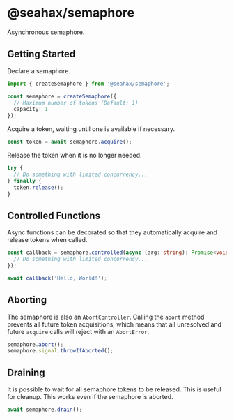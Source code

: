 # @seahax/semaphore

Asynchronous semaphore.

## Getting Started

Declare a semaphore.

```ts
import { createSemaphore } from '@seahax/semaphore';

const semaphore = createSemaphore({
  // Maximum number of tokens (Default: 1)
  capacity: 1
});
```

Acquire a token, waiting until one is available if necessary.

```ts
const token = await semaphore.acquire();
```

Release the token when it is no longer needed.

```ts
try {
  // Do something with limited concurrency...
} finally {
  token.release();
}
```

## Controlled Functions

Async functions can be decorated so that they automatically acquire and release tokens when called.

```ts
const callback = semaphore.controlled(async (arg: string): Promise<void> => {
  // Do something with limited concurrency...
});

await callback('Hello, World!');
```

## Aborting

The semaphore is also an `AbortController`. Calling the `abort` method prevents all future token acquisitions, which means that all unresolved and future `acquire` calls will reject with an `AbortError`.

```ts
semaphore.abort();
semaphore.signal.throwIfAborted();
```

## Draining

It is possible to wait for all semaphore tokens to be released. This is useful for cleanup. This works even if the semaphore is aborted.

```ts
await semaphore.drain();
```
